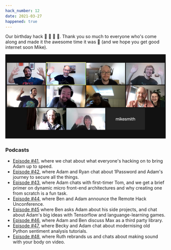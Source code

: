 ```yaml
---
hack_number: 12
date: 2021-03-27
happened: true
---
```

Our birthday hack 🥳 🎂 🍾 🎁. Thank you so much to everyone who's come along and made it the awesome time it was 🙌 (and we hope you get good internet soon Mike).

![A crowd of friendly Remote Hackers on a Zoom call](/images/2021-03_zoom-crowd.jpg)


### Podcasts

- [Episode #41](https://open.spotify.com/episode/6zGgbovGSUJkBlNHLesgGH?si=V8FkEuKgRMOfeYvPSlFHlw), where we chat about what everyone's hacking on to bring Adam up to speed.
- [Episode #42](https://open.spotify.com/episode/3r6mUIXaJNZXms0Hze2Jcm?si=LHvBFPmPTqKEfMrRYF4n9w), where Adam and Ryan chat about 1Password and Adam's journey to secure all the things.
- [Episode #43](https://open.spotify.com/episode/5quwMnTq9WPPT2dV4Iw6gR?si=SlNEFY2XQNqYdzfyWtOVPw), where Adam chats with first-timer Tom, and we get a brief primer on dynamic micro front-end architectures and why creating one from scratch is a fun task.
- [Episode #44](https://open.spotify.com/episode/3DoQgyfcC0yh9eAcYXfFDM?si=iv47GnrWRxSNe1f1BocGqw), where Ben and Adam announce the Remote Hack Unconference.
- [Episode #45](https://open.spotify.com/episode/5IJuEf27gJtB9jREs4GD0l?si=H7_UYjYCSHi9ABKowmxnfw) where Ben asks Adam about his side projects, and chat about Adam's big ideas with Tensorflow and languange-learning games.
- [Episode #46](https://open.spotify.com/episode/31CLtfbu0BfAs8n0dAUM5E?si=j7X33nB1SJObWxFIs2pI_A), where Adam and Ben discuss Max as a third party library.
- [Episode #47](https://open.spotify.com/episode/2Y8hvbWrvNvrTEKahwGHgP?si=Bkck_2BfQTqibBmjNB2Bmg), where Becky and Adam chat about modernising old Python sentiment analysis tutorials.
- [Episode #48](https://open.spotify.com/episode/3kYPc2VkHuQDHGBEOFh6oB?si=vhsLwzmjSnaSJ3qzu74WwQ), where Ruth rebrands us and chats about making sound with your body on video.